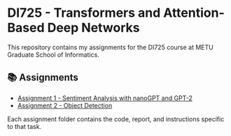 # DI725 - Transformers and Attention-Based Deep Networks

This repository contains my assignments for the DI725 course at METU Graduate School of Informatics.

## 📚 Assignments

- [Assignment 1 - Sentiment Analysis with nanoGPT and GPT-2](./assignment_1)
- [Assignment 2 - Object Detection](./assignment_2)

Each assignment folder contains the code, report, and instructions specific to that task.
